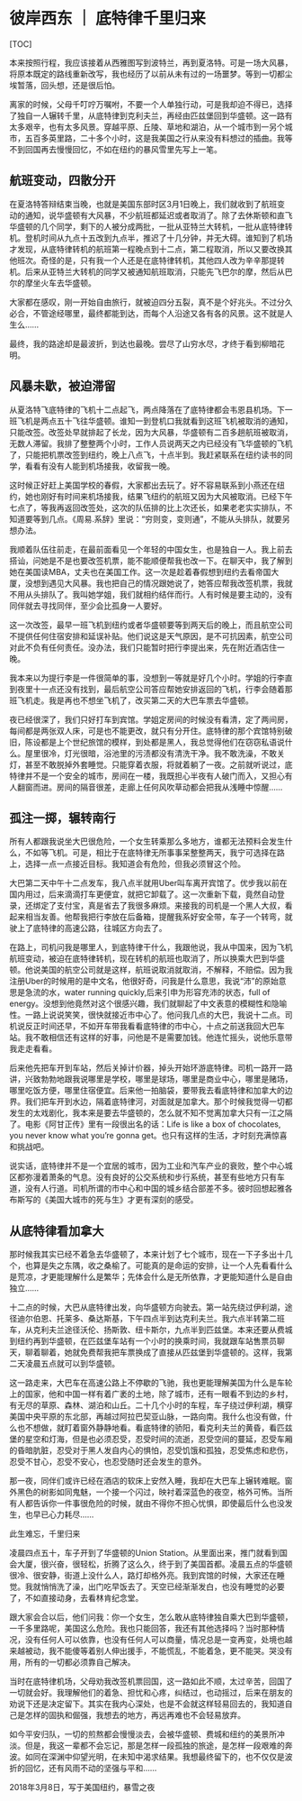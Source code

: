 # 彼岸西东 ｜ 底特律千里归来

[TOC]

本来按照行程，我应该接着从西雅图写到波特兰，再到夏洛特。可是一场大风暴，将原本既定的路线重新改写，我也经历了以前从未有过的一场噩梦。等到一切都尘埃暂落，回头想，还是很后怕。



离家的时候，父母千叮咛万嘱咐，不要一个人单独行动，可是我却迫不得已，选择了独自一人辗转千里，从底特律到克利夫兰，再经由匹兹堡回到华盛顿。这一路有太多艰辛，也有太多风景。穿越平原、丘陵、草地和湖泊，从一个城市到一另个城市，五百多英里路，二十多个小时，这是我美国之行从来没有料想过的插曲。我等不到回国再去慢慢回忆，不如在纽约的暴风雪里先写上一笔。



## 航班变动，四散分开


在夏洛特答辩结束当晚，也就是美国东部时区3月1日晚上，我们就收到了航班变动的通知，说华盛顿有大风暴，不少航班都延迟或者取消了。除了去休斯顿和直飞华盛顿的几个同学，剩下的人被分成两批，一批从亚特兰大转机，一批从底特律转机。登机时间从九点十五改到九点半，推迟了十几分钟，并无大碍。谁知到了机场才发现，从底特律转机的航班第一程晚点到十二点，第二程取消，所以又要改换其他班次。奇怪的是，只有我一个人还是在底特律转机，其他四人改为辛辛那提转机。后来从亚特兰大转机的同学又被通知航班取消，只能先飞巴尔的摩，然后从巴尔的摩坐火车去华盛顿。

 

大家都在感叹，刚一开始自由旅行，就被迫四分五裂，真不是个好兆头。不过分久必合，不管途经哪里，最终都能到达，而每个人沿途又各有各的风景。这不就是人生么……

 

最终，我的路途却是最波折，到达也最晚。尝尽了山穷水尽，才终于看到柳暗花明。

 



## 风暴未歇，被迫滞留


从夏洛特飞底特律的飞机十二点起飞，两点降落在了底特律都会韦恩县机场。下一班飞机是两点五十飞往华盛顿。谁知一到登机口我就看到这班飞机被取消的通知，只能改签。改签处早就排起了长龙，因为大风暴，华盛顿有二百多趟航班被取消，无数人滞留。我排了整整两个小时，工作人员说两天之内已经没有飞华盛顿的飞机了，只能把机票改签到纽约，晚上八点飞，十点半到。我赶紧联系在纽约读书的同学，看看有没有人能到机场接我，收留我一晚。

 

这时候正好赶上美国学校的春假，大家都出去玩了。好不容易联系到小燕还在纽约，她也刚好有时间来机场接我，结果飞纽约的航班又因为大风被取消。已经下午七点了，等我再返回改签处，这次的队伍排的比上次还长，如果老老实实排队，不知道要等到几点。《周易.系辞》里说：“穷则变，变则通”，不能从头排队，就要另想办法。

 

我顺着队伍往前走，在最前面看见一个年轻的中国女生，也是独自一人。我上前去搭讪，问她是不是也要改签机票，能不能顺便帮我也改一下。在聊天中，我了解到她在美国读MBA，丈夫也在美国工作。这一次是趁着春假想到纽约去看帝国大厦，没想到遇见大风暴。我也把自己的情况跟她说了，她答应帮我改签机票，我就不用从头排队了。我叫她学姐，我们就相约结伴而行。人有时候是要主动的，没有同伴就去寻找同伴，至少会比孤身一人要好。

这一次改签，最早一班飞机到纽约或者华盛顿要等到两天后的晚上，而且航空公司不提供任何住宿安排和延误补贴。他们说这是天气原因，是不可抗因素，航空公司对此不负有任何责任。没办法，我们只能暂时把行李提出来，先在附近酒店住一晚。

 

我本来以为提行李是一件很简单的事，没想到一等就是好几个小时。学姐的行李直到夜里十一点还没有找到，最后航空公司答应帮她安排返回的飞机，行李会随着那班飞机走。我是再也不想坐飞机了，改买第二天的大巴车票去华盛顿。

 

夜已经很深了，我们只好打车到宾馆。学姐定房间的时候没有看清，定了两间房，每间都是两张双人床，可是也不能更改，就只有分开住。底特律的那个宾馆特别破旧，陈设都是上个世纪旅馆的模样，到处都是黑人，我总觉得他们在窃窃私语说什么。屋里很冷，灯光很暗，浴池里的污渍都没有清洗干净。我不敢洗澡，不敢关灯，甚至不敢脱掉外套睡觉。只能穿着衣服，将就着躺了一夜。之前就听说过，底特律并不是一个安全的城市，房间在一楼，我既担心半夜有人破门而入，又担心有人翻窗而进。房间的隔音很差，走廊上任何风吹草动都会把我从浅睡中惊醒……

 



## 孤注一掷，辗转南行


所有人都跟我说坐大巴很危险，一个女生转乘那么多地方，谁都无法预料会发生什么，不如等飞机。可是，相比于在底特律无所事事呆整整两天，我宁可选择在路上，选择一点一点接近目标。我知道会有危险，但我必须冒这个险。

 

大巴第二天中午十二点发车，我八点半就用Uber叫车离开宾馆了。优步我以前在国内用过，后来滴滴打车更便宜，就把它卸载了。这一次重新下载，竟然自动登录，还绑定了支付宝，真是省去了我很多麻烦。来接我的司机是一个黑人大叔，看起来相当友善。他帮我把行李放在后备箱，提醒我系好安全带，车子一个转弯，就驶上了底特律的高速公路，往城区方向去了。

在路上，司机问我是哪里人，到底特律干什么，我跟他说，我从中国来，因为飞机航班变动，被迫在底特律转机，现在转机的航班也取消了，所以换乘大巴到华盛顿。他说美国的航空公司就是这样，航班说取消就取消，不解释，不赔偿。因为我注册Uber的时候用的是中文名，他很好奇，问我是什么意思，我说“沛”的原始意思是急流的水，water running quickly,后来引申为形容充沛的状态，full of energy。没想到他竟然对这个很感兴趣，我们就聊起了中文表意的模糊性和隐喻性。一路上说说笑笑，很快就接近市中心了。他问我几点的大巴，我说十二点。司机说反正时间还早，不如开车带我看看底特律的市中心，十点之前送我回大巴车站。我不敢相信还有这样的好事，问他是不是需要加钱。他连忙摇头，说他乐意带我走走看看。

 

后来他先把车开到车站，然后关掉计价器，掉头开始环游底特律。司机一路开一路讲，兴致勃勃地跟我说哪里是学校，哪里是球场，哪里是商业中心，哪里是赌场，哪里吃饭方便，哪里住宿便宜。后来他一拍脑袋，要带我去看底特律和加拿大的边界。我们把车开到水边，隔着底特律河，对面就是加拿大。那个时候我觉得一切都发生的太戏剧化，我本来是要去华盛顿的，怎么就不知不觉离加拿大只有一江之隔了。电影《阿甘正传》里有一段很出名的话：Life is like a box of chocolates, you never know what you’re gonna get。也只有这样的生活，才时刻充满惊喜和挑战吧。

 

说实话，底特律并不是一个宜居的城市，因为工业和汽车产业的衰败，整个中心城区都弥漫着萧条的气息。没有良好的公交系统和步行系统，甚至有些地方只有车道，没有人行道。司机所谓的市中心和中国的城乡结合部差不多。彼时回想起雅各布斯写的《美国大城市的死与生》才更有深刻的感受。

## 从底特律看加拿大

 

那时候我其实已经不着急去华盛顿了，本来计划了七个城市，现在一下子多出十几个，也算是失之东隅，收之桑榆了。可能真的是命运的安排，让一个人先看看什么是荒凉，才更能理解什么是繁华；先体会什么是无所依靠，才更能知道什么是自由独立……

 

十二点的时候，大巴从底特律出发，向华盛顿方向驶去。第一站先绕过伊利湖，途径迪尔伯恩、托莱多、桑达斯基，下午四点半到达克利夫兰。我六点半转第二班车，从克利夫兰途径沃伦、扬斯敦、纽卡斯尔，九点半到匹兹堡。本来还要从费城到纽约再到华盛顿，在匹兹堡车站有一个小时的换乘时间，我就跟车站售票员聊天，聊着聊着，她就免费帮我把车票换成了直接从匹兹堡到华盛顿的。这样，我第二天凌晨五点就可以到华盛顿。

 

这一路走来，大巴车在高速公路上不停歇的飞驰，我也更能理解美国为什么是车轮上的国家，他和中国一样有着广袤的土地，除了城市，还有一眼看不到边的乡村，有无尽的草原、森林、湖泊和山丘。二十几个小时的车程，车子绕过伊利湖，横穿美国中央平原的东北部，再越过阿拉巴契亚山脉，一路向南。我什么也没有做，什么也不想做，就盯着窗外静静地看。看底特律的骄阳，看克利夫兰的黄昏，看匹兹堡的星空和灯海，但是也必须忍受，忍受时间的流逝，忍受空间的蔓延，忍受车厢的昏暗肮脏，忍受对于黑人发自内心的惧怕，忍受饥饿和孤独，忍受焦虑和悲伤，忍受不甘心，忍受不安心，也忍受随时还会发生的意外。



那一夜，同伴们或许已经在酒店的软床上安然入睡，我却在大巴车上辗转难眠。窗外黑色的树影如同鬼魅，一个接一个闪过，映衬着深蓝色的夜空，格外可怖。当所有人都告诉你一件事很危险的时候，就由不得你不担心忧惧，即使最后什么也没发生，也早已心力耗尽……

此生难忘，千里归来


凌晨四点五十，车子开到了华盛顿的Union Station。从里面出来，推门就看到国会大厦，很兴奋，很轻松，折腾了这么久，终于到了美国首都。凌晨五点的华盛顿很冷、很安静，街道上没什么人，路灯却格外亮。我到宾馆的时候，大家还在睡觉。我就悄悄洗了澡，出门吃早饭去了。天空已经渐渐发白，也没有睡觉的必要了，不如直接动身，去看林肯纪念堂。

 

跟大家会合以后，他们问我：你一个女生，怎么敢从底特律独自乘大巴到华盛顿，一千多里路呢，美国这么危险。我也只能回答，我还有其他选择吗？当时那种情况，没有任何人可以依靠，也没有任何人可以商量，情况总是一变再变，处境也越来越被动，我不能傻等着别人伸出援手，不能慌乱，不能着急，更不能哭。哭没有用，所有的一切都必须靠自己解决。

 

当时在底特律机场，父母劝我改签机票回国，这一路如此不顺，太过辛苦，回国了一切就会好。我理解他们的着急、担忧和心疼，纠结过，也动摇过，后来在朋友的劝说下还是决定留下。其实在我内心深处，也是不会就这样轻易回去的，我知道自己是怎样的固执和倔强，我想去的地方，再远再难也不会轻易放弃。

 

如今平安归队，一切的煎熬都会慢慢淡去，会被华盛顿、费城和纽约的美景所冲淡。但是，我这一辈都不会忘记，那是怎样一段孤独的旅途，是怎样一段艰难的奔波。如同在深渊中仰望光明，在未知中渴求结果。我想最终留下的，也不仅仅是波折的回忆，还有风雨不动的坚强与平和…… 
 

2018年3月8日，写于美国纽约，暴雪之夜

